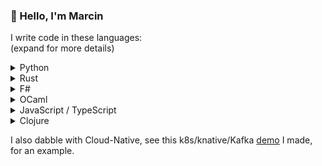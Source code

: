 ### 👋 Hello, I'm Marcin
I write code in these languages:<br>
(expand for more details)

<details>
  <summary>Python</summary>

  ### Repl.it
  I created these runnable examples while learning new functionality:
  - [Function Decorators](https://replit.com/@MarcinJekot/function-decorators#main.py)
  - [Concurrent Futures](https://replit.com/@MarcinJekot/concurrent-futures#main.py)
</details>

<details>
  <summary>Rust</summary>

  - [Passwordless Login](https://github.com/naartjie/zkp-auth) using Zero-knowledge proofs.
  - [Debugging Macro](https://github.com/naartjie/rust-belt) I made when I was first learning about Macros in Rust.
</details>

<details>
  <summary>F#</summary>

  - [GraphQL Wrapper](https://github.com/naartjie/investec.graphql) for Investec Open Banking API
  - [Browser Based Distributed System](https://github.com/naartjie/faRTC) using WebRTC for peer communication.
</details>

<details>
  <summary>OCaml</summary>

  - [GraphQL Wrapper](https://github.com/naartjie/micros-graphql) for Oracle POS
  - [Space Invaders](https://github.com/naartjie/spaceinvad-re) in ReasonML (a dialect of OCaml)
</details>

<details>
  <summary>JavaScript / TypeScript</summary>

  - [Game of Life](https://github.com/naartjie/gameoflife.js) implementation I wrote when I was learning about functional programming in JavaScript.
  - [Photography site](https://github.com/naartjie/mayo-photos) I made for my wife's portfolio, using Gatsby.js.
</details>

<details>
  <summary>Clojure</summary>
  - Another [Photography portfolio](https://github.com/naartjie/hryciow-dot-com) site I made for my wife, this time using ClojureScript.

</details>

I also dabble with Cloud-Native, see this k8s/knative/Kafka [demo](https://github.com/naartjie/knative-kafka-demo) I made, for an example.
